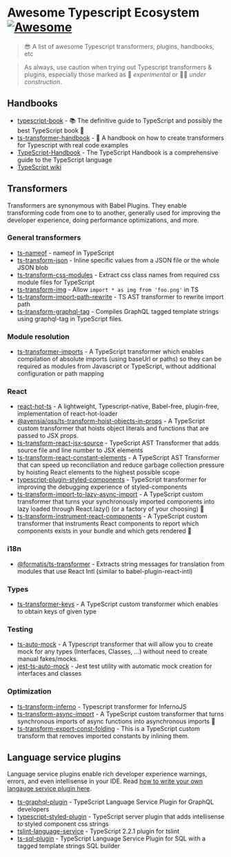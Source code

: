 # Awesome Typescript Ecosystem [![Awesome](https://cdn.rawgit.com/sindresorhus/awesome/d7305f38d29fed78fa85652e3a63e154dd8e8829/media/badge.svg)](https://github.com/sindresorhus/awesome)

> 😎 A list of awesome Typescript transformers, plugins, handbooks, etc

> As always,
> use caution when trying out Typescript transformers & plugins,
> especially those marked as 🔧 _experimental_ or 🔧🚧 _under construction_.

## Handbooks

- [typescript-book](https://github.com/basarat/typescript-book/) - 📚 The definitive guide to TypeScript and possibly the best TypeScript book 📖
- [ts-transformer-handbook](https://github.com/madou/ts-transformer-handbook) - 📘 A handbook on how to create transformers for Typescript with real code examples
- [TypeScript-Handbook](https://github.com/microsoft/TypeScript-Handbook) - The TypeScript Handbook is a comprehensive guide to the TypeScript language
- [TypeScript wiki](https://github.com/Microsoft/TypeScript/wiki)

## Transformers

Transformers are synonymous with Babel Plugins.
They enable transforming code from one to to another,
generally used for improving the developer experience,
doing performance optimizations,
and more.

### General transformers

- [ts-nameof](https://github.com/dsherret/ts-nameof) - nameof in TypeScript
- [ts-transform-json](https://github.com/longlho/ts-transform-json) - Inline specific values from a JSON file or the whole JSON blob
- [ts-transform-css-modules](https://github.com/longlho/ts-transform-css-modules) - Extract css class names from required css module files for TypeScript
- [ts-transform-img](https://github.com/longlho/ts-transform-img) - Allow `import * as img from 'foo.png'` in TS 
- [ts-transform-import-path-rewrite](https://github.com/dropbox/ts-transform-import-path-rewrite) - TS AST transformer to rewrite import path
- [ts-transform-graphql-tag](https://github.com/firede/ts-transform-graphql-tag) - Compiles GraphQL tagged template strings using graphql-tag in TypeScript files. 

### Module resolution

- [ts-transformer-imports](https://www.npmjs.com/package/ts-transformer-imports) - A TypeScript transformer which enables compilation of absolute imports (using baseUrl or paths) so they can be required as modules from Javascript or TypeScript, without additional configuration or path mapping

### React

- [react-hot-ts](https://www.npmjs.com/package/react-hot-ts) - A lightweight, Typescript-native, Babel-free, plugin-free, implementation of react-hot-loader
- [@avensia/oss/ts-transform-hoist-objects-in-props](https://www.npmjs.com/package/@avensia-oss/ts-transform-hoist-objects-in-props) - A TypeScript custom transformer that hoists object literals and functions that are passed to JSX props.
- [ts-transform-react-jsx-source](https://github.com/dropbox/ts-transform-react-jsx-source) - TypeScript AST Transformer that adds source file and line number to JSX elements 
- [ts-transform-react-constant-elements](https://github.com/dropbox/ts-transform-react-constant-elements) - A TypeScript AST Transformer that can speed up reconciliation and reduce garbage collection pressure by hoisting React elements to the highest possible scope
- [typescript-plugin-styled-components](https://github.com/Igorbek/typescript-plugin-styled-components) - TypeScript transformer for improving the debugging experience of styled-components 
- [ts-transform-import-to-lazy-async-import](https://github.com/avensia-oss/ts-transform-import-to-lazy-async-import) - A TypeScript custom transformer that turns your synchronously imported components into lazy loaded through React.lazy() (or a factory of your choosing) 🔧
- [ts-transform-instrument-react-components](https://github.com/avensia-oss/ts-transform-instrument-react-components) - A TypeScript custom transformer that instruments React components to report which components exists in your bundle and which gets rendered 🔧

### i18n

- [@formatjs/ts-transformer](https://www.npmjs.com/package/@formatjs/ts-transformer) - Extracts string messages for translation from modules that use React Intl (similar to babel-plugin-react-intl)

### Types

- [ts-transformer-keys](https://www.npmjs.com/package/ts-transformer-keys) - A TypeScript custom transformer which enables to obtain keys of given type

### Testing

- [ts-auto-mock](https://www.npmjs.com/package/ts-auto-mock) - A Typescript transformer that will allow you to create mock for any types (Interfaces, Classes, ...) without need to create manual fakes/mocks.
- [jest-ts-auto-mock](https://github.com/Typescript-TDD/jest-ts-auto-mock) - Jest test utility with automatic mock creation for interfaces and classes

### Optimization

- [ts-transform-inferno](https://github.com/deamme/ts-transform-inferno) - Typescript transformer for InfernoJS 
- [ts-transform-async-import](https://github.com/avensia-oss/ts-transform-async-import) - A TypeScript custom transformer that turns synchronous imports of async functions into asynchronous imports 🔧
- [ts-transform-export-const-folding](https://github.com/avensia-oss/ts-transform-export-const-folding) - This is a TypeScript custom transform that removes imported constants by inlining them.

## Language service plugins

Language service plugins enable rich developer experience warnings, errors, and even intellisense in your IDE.
Read [how to write your own langauge service plugin here](https://github.com/Microsoft/TypeScript/wiki/Writing-a-Language-Service-Plugin).

- [ts-graphql-plugin](https://github.com/Quramy/ts-graphql-plugin) - TypeScript Language Service Plugin for GraphQL developers 
- [typescript-styled-plugin](https://github.com/Microsoft/typescript-styled-plugin) - TypeScript server plugin that adds intellisense to styled component css strings
- [tslint-language-service](https://github.com/angelozerr/tslint-language-service/) - TypeScript 2.2.1 plugin for tslint 
- [ts-sql-plugin](https://github.com/xialvjun/ts-sql-plugin) -  TypeScript Language Service Plugin for SQL with a tagged template strings SQL builder
